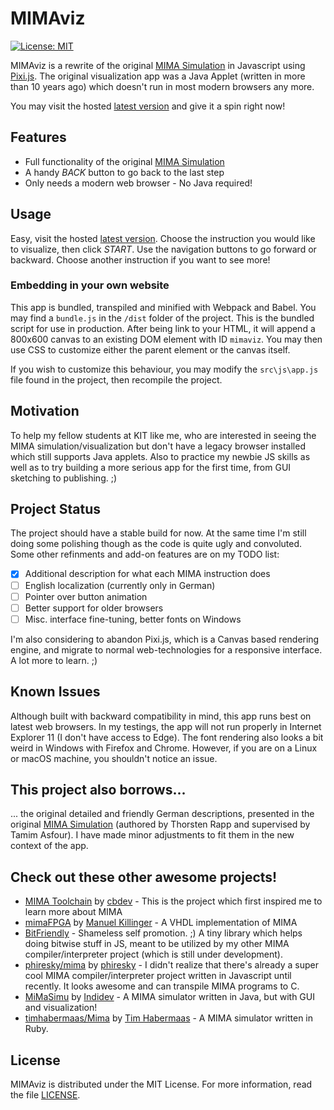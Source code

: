 # MIMAviz

[![License: MIT](https://img.shields.io/badge/License-MIT-yellow.svg)](https://opensource.org/licenses/MIT)

MIMAviz is a rewrite of the original [MIMA Simulation](http://ti.ira.uka.de/Visualisierungen/Mima/) in Javascript
using [Pixi.js](https://github.com/pixijs/pixi.js). The original visualization app was a Java Applet (written in 
more than 10 years ago) which doesn't run in most modern browsers any more.

You may visit the hosted [latest version](https://hexrcs.github.io/MIMAviz/) and give it a spin right now!

## Features

  * Full functionality of the original [MIMA Simulation](http://ti.ira.uka.de/Visualisierungen/Mima/)
  * A handy *BACK* button to go back to the last step
  * Only needs a modern web browser - No Java required!
  
## Usage

Easy, visit the hosted [latest version](https://hexrcs.github.io/MIMAviz/). Choose the instruction you would 
like to visualize, then click *START*. Use the navigation buttons to go forward or backward. Choose another 
instruction if you want to see more!

### Embedding in your own website

This app is bundled, transpiled and minified with Webpack and Babel. You may find a `bundle.js` in the `/dist` 
folder of the project. This is the bundled script for use in production. After being link to your HTML, it will 
append a 800x600 canvas to an existing DOM element with ID `mimaviz`. You may then use CSS to customize either the 
parent element or the canvas itself.

If you wish to customize this behaviour, you may modify the `src\js\app.js` file found in the project, then 
recompile the project.
  
## Motivation

To help my fellow students at KIT like me, who are interested in seeing the MIMA simulation/visualization but 
don't have a legacy browser installed which still supports Java applets. Also to practice my newbie JS skills as 
well as to try building a more serious app for the first time, from GUI sketching to publishing. ;)

## Project Status

The project should have a stable build for now. At the same time I'm still doing some polishing though as the code 
is quite ugly and convoluted. Some other refinments and add-on features are on my TODO list:

- [x] Additional description for what each MIMA instruction does
- [ ] English localization (currently only in German)
- [ ] Pointer over button animation
- [ ] Better support for older browsers
- [ ] Misc. interface fine-tuning, better fonts on Windows

I'm also considering to abandon Pixi.js, which is a Canvas based rendering engine, and migrate to normal 
web-technologies for a responsive interface. A lot more to learn. ;)

## Known Issues

Although built with backward compatibility in mind, this app runs best on latest web browsers. In my testings, 
the app will not run properly in Internet Explorer 11 (I don't have access to Edge). The font rendering also looks 
a bit weird in Windows with Firefox and Chrome. However, if you are on a Linux or macOS machine, you shouldn't 
notice an issue.

## This project also borrows...

... the original detailed and friendly German descriptions, presented in the original 
[MIMA Simulation](http://ti.ira.uka.de/Visualisierungen/Mima/) (authored by Thorsten Rapp and supervised 
by Tamim Asfour). I have made minor adjustments to fit them in the new context of the app.

## Check out these other awesome projects!

- [MIMA Toolchain](https://github.com/cbdevnet/mima) by [cbdev](https://github.com/cbdevnet) - This is the 
project which first inspired me to learn more about MIMA
- [mimaFPGA](https://github.com/mkiesinger/mimaFPGA) by [Manuel Killinger](https://github.com/mkiesinger) - A 
VHDL implementation of MIMA
- [BitFriendly](https://github.com/hexrcs/BitFriendly) - Shameless self promotion. ;) A tiny library which helps
doing bitwise stuff in JS, meant to be utilized by my other MIMA compiler/interpreter project (which is 
still under development). 
- [phiresky/mima](https://github.com/phiresky/mima) by [phiresky](https://github.com/phiresky) - I didn't realize 
that there's already a super cool MIMA compiler/interpreter project written in Javascript until recently. It looks 
awesome and can transpile MIMA programs to C.
- [MiMaSimu](https://github.com/Indidev/MiMaSimu) by [Indidev](https://github.com/Indidev) - A MIMA simulator 
written in Java, but with GUI and visualization!
- [timhabermaas/Mima](https://github.com/timhabermaas/Mima) by [Tim Habermaas](https://github.com/timhabermaas) - A
MIMA simulator written in Ruby.

## License

MIMAviz is distributed under the MIT License. For more information, read the file [LICENSE](LICENSE).
